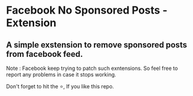 # Facebook No Sponsored Posts - Extension

## A simple exstension to remove sponsored posts from facebook feed.

Note : Facebook keep trying to patch such exntensions. So feel free to report any problems in case it stops working.

Don't forget to hit the :star:, If you like this repo.
